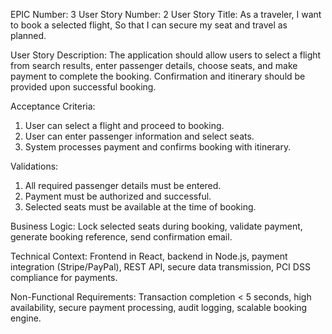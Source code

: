 EPIC Number: 3
User Story Number: 2
User Story Title: As a traveler, I want to book a selected flight, So that I can secure my seat and travel as planned.

User Story Description: The application should allow users to select a flight from search results, enter passenger details, choose seats, and make payment to complete the booking. Confirmation and itinerary should be provided upon successful booking.

Acceptance Criteria:
1. User can select a flight and proceed to booking.
2. User can enter passenger information and select seats.
3. System processes payment and confirms booking with itinerary.

Validations:
1. All required passenger details must be entered.
2. Payment must be authorized and successful.
3. Selected seats must be available at the time of booking.

Business Logic: Lock selected seats during booking, validate payment, generate booking reference, send confirmation email.

Technical Context: Frontend in React, backend in Node.js, payment integration (Stripe/PayPal), REST API, secure data transmission, PCI DSS compliance for payments.

Non-Functional Requirements: Transaction completion < 5 seconds, high availability, secure payment processing, audit logging, scalable booking engine.